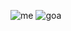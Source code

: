 

![me](https://github.com/user-attachments/assets/ef776ba0-b147-4410-b3a0-5332afb944ec) ![goa](https://github.com/user-attachments/assets/1e6e77f0-b02a-4aa4-b683-7e5ca8df5894)
